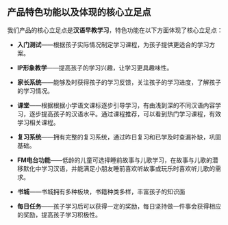 ## 产品特色功能以及体现的核心立足点

我们产品的核心立足点是**汉语早教学习**，特色功能在以下方面体现了核心立足点：


* **入门测试**——根据孩子实际情况制定学习课程，为孩子提供更适合的学习方案。

* **IP形象教学**——提高孩子的学习兴趣，让学习更具趣味性。

* **家长系统**——能够及时获得孩子的学习反馈，关注孩子的学习进度，了解孩子的学习情况。

* **课堂**——根据根据小学语文课标逐步引导学习，有由浅到深的不同汉语内容学习，逐步提高孩子的汉语水平。通过课程推荐，可以看到热门学习课程，有效学习相关课程。

* **复习系统**——拥有完整的复习系统，通过昨日复习和已学及时查漏补缺，巩固基础。

* **FM电台功能**——低龄的儿童可选择睡前故事与儿歌学习，在故事与儿歌的潜移默化中学习汉语，并能满足小朋友睡前喜欢听故事或玩乐时喜欢听儿歌的需求。

* **书城**——书城拥有多种板块，书籍种类多样，丰富孩子的知识面

* **每日任务**——孩子学习后可以获得一定的奖励，每日坚持做一件事会获得相应的奖励，提高孩子学习积极性。
